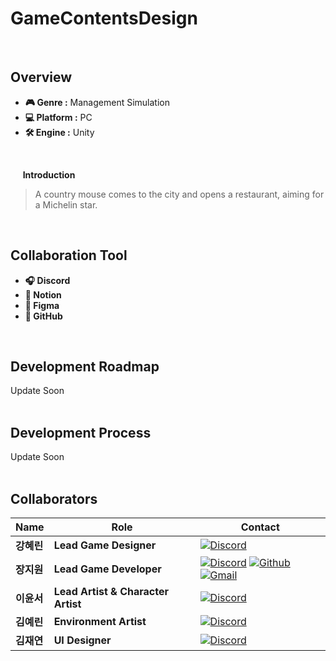 # GameContentsDesign
<br>

## Overview
- **🎮 Genre :** Management Simulation
- **💻 Platform :** PC
- **🛠 Engine :** Unity
<br>

&nbsp;&nbsp;&nbsp;&nbsp; 
**Introduction**
> A country mouse comes to the city and opens a restaurant, aiming for a Michelin star.</p>
<br>

## Collaboration Tool
- **🎧 Discord** 
- **📝 Notion** 
- **🎨 Figma**
- **🐙 GitHub** 
<br>

## Development Roadmap  
Update Soon
<br>
<br>

## Development Process
Update Soon
<br>
<br>

## Collaborators  

| **Name** | **Role** | **Contact** |
|----------|----------|-----------|
| **강혜린** | **Lead Game Designer**	| [![Discord](https://img.shields.io/badge/discord-333333.svg?&style=for-the-badge&logo=discord&logoColor=D9E6F2)]() |
| **장지원** | **Lead Game Developer** | [![Discord](https://img.shields.io/badge/discord-333333.svg?&style=for-the-badge&logo=discord&logoColor=D9E6F2)](https://www.discord.com/users/826455342350073887) [![Github](https://img.shields.io/badge/github-333333.svg?&style=for-the-badge&logo=github&logoColor=D9E6F2)](https://github.com/aspyn04) [![Gmail](https://img.shields.io/badge/gmail-333333.svg?&style=for-the-badge&logo=gmail&logoColor=D9E6F2)](https://mail.google.com/mail/?view=cm&fs=1&to=aspyn.j04@gmail.com) |
| **이윤서** | **Lead Artist & Character Artist** |[![Discord](https://img.shields.io/badge/discord-333333.svg?&style=for-the-badge&logo=discord&logoColor=D9E6F2)]()|
| **김예린** | **Environment Artist** | [![Discord](https://img.shields.io/badge/discord-333333.svg?&style=for-the-badge&logo=discord&logoColor=D9E6F2)]() |
| **김재연** | **UI Designer** | [![Discord](https://img.shields.io/badge/discord-333333.svg?&style=for-the-badge&logo=discord&logoColor=D9E6F2)]() |

